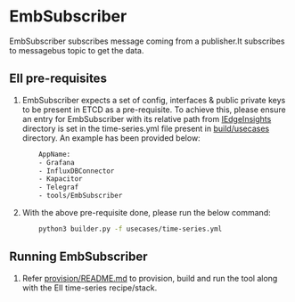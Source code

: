 # EmbSubscriber

EmbSubscriber subscribes message coming from a publisher.It subscribes to messagebus topic to get the data.
    
## EII pre-requisites
1.  EmbSubscriber expects a set of config, interfaces & public private keys to be present in ETCD as a pre-requisite.
    To achieve this, please ensure an entry for EmbSubscriber with its relative path from [IEdgeInsights](../../) directory is set in the time-series.yml file present in [build/usecases](../../build/usecases) directory. An example has been provided below:
    ```sh
        AppName:
        - Grafana
        - InfluxDBConnector
        - Kapacitor
        - Telegraf
        - tools/EmbSubscriber
    ```

2. With the above pre-requisite done, please run the below command:
    ```sh
        python3 builder.py -f usecases/time-series.yml
    ```

## Running EmbSubscriber

1. Refer [provision/README.md](../../README.md) to provision, build and run the tool along with the EII time-series recipe/stack.
